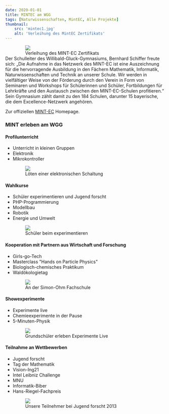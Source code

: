 ```yaml
---
date: 2020-01-01
title: MINTEC am WGG
tags: [Naturwissenschaften, MintEC, Alle Projekte]
thumbnail: 
    src: 'mintec1.jpg'
    alt: 'Verleihung des MintEC Zertifikats' 
---
```

<figure style="width:75%;margin:auto">
    <img src = "/images/mintec1.jpg">
    <figcaption>
        Verleihung des MINT-EC Zertifikats
    </figcaption>
</figure>
Der Schulleiter des Willibald-Gluck-Gymnasiums, Bernhard Schiffer
freute sich: „Die Aufnahme in das Netzwerk des MINT-EC ist eine
Auszeichnung für die hervorragende Ausbildung in den Fächern
Mathematik, Informatik, Naturwissenschaften und Technik an
unserer Schule. Wir werden in vielfältiger Weise von der Förderung
durch den Verein in Form von Seminaren und Workshops für
Schülerinnen und Schüler, Fortbildungen für Lehrkräfte und den
Austausch zwischen den MINT-EC-Schulen profitieren.“ Sein
Gymnasium zählt damit zu den 184 Schulen, darunter 15 bayerische,
die dem Excellence-Netzwerk angehören.

Zur offiziellen <a href = "https://www.mint-ec.de/angebote/schuelerinnen-und-schueler/veranstaltungen/" target = "_blank">MINT-EC</a> Homepage.

### MINT erleben am WGG

#### Profilunterricht

- Unterricht in kleinen Gruppen
- Elektronik
- Mikrokontroller

<figure style="width:75%;margin:auto">
    <img src = "/images/mintec2.jpg">
    <figcaption>
        Löten einer elektronischen Schaltung
    </figcaption>
</figure>

#### Wahlkurse
- Schüler experimentieren und Jugend forscht
- PHP-Programmierung
- Modellbau
- Robotik
- Energie und Umwelt

<figure style="width:75%;margin:auto">
    <img src = "/images/mintec3.jpg">
    <figcaption>
        Schüler beim experimentieren
    </figcaption>
</figure>

#### Kooperation mit Partnern aus Wirtschaft und Forschung

- Girls-go-Tech
- Masterclass "Hands on Particle Physics"
- Biologisch-chemisches Praktikum
- Waldökologietag

<figure style="width:75%;margin:auto">
    <img src = "/images/mintec4.jpg">
    <figcaption>
        An der Simon-Ohm Fachschule
    </figcaption>
</figure>

#### Showexperimente

- Experimente live
- Chemieexperimente in der Pause 
- 5-Minuten-Physik

<figure style="width:75%;margin:auto">
    <img src = "/images/mintec5.jpg">
    <figcaption>
       Grundschüler erleben Experimente Live
    </figcaption>
</figure>

#### Teilnahme an Wettbewerben

- Jugend forscht
- Tag der Mathematik
- Vision-Ing21
- Intel Leibniz Challenge
- MNU
- Informatik-Biber
- Hans-Riegel-Fachpreis

<figure style="width:75%;margin:auto">
    <img src = "/images/mintec6.jpg">
    <figcaption>
       Unsere Teilnehmer bei Jugend forscht 2013
    </figcaption>
</figure>